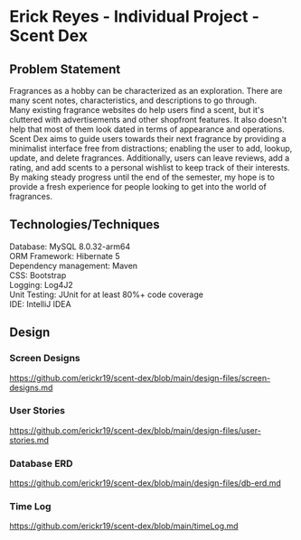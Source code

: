 # Erick Reyes - Individual Project - Scent Dex
## Problem Statement
Fragrances as a hobby can be characterized as an exploration. There are many scent notes, characteristics, and descriptions to go through.<br/>
Many existing fragrance websites do help users find a scent, but it's cluttered with advertisements and other shopfront features. It also doesn't help that most of them look dated in terms of appearance and operations.<br>
Scent Dex aims to guide users towards their next fragrance by providing a minimalist interface free from distractions; enabling the user to add, lookup, update, and delete fragrances. Additionally, users can leave reviews, add a rating, and add scents to a personal wishlist to keep track of their interests.<br>
By making steady progress until the end of the semester, my hope is to provide a fresh experience for people looking to get into the world of fragrances.

## Technologies/Techniques
Database: MySQL 8.0.32-arm64<br>
ORM Framework: Hibernate 5<br>
Dependency management: Maven<br>
CSS: Bootstrap<br>
Logging: Log4J2<br>
Unit Testing: JUnit for at least 80%+ code coverage<br>
IDE: IntelliJ IDEA

## Design
### Screen Designs
https://github.com/erickr19/scent-dex/blob/main/design-files/screen-designs.md
### User Stories
https://github.com/erickr19/scent-dex/blob/main/design-files/user-stories.md
### Database ERD
https://github.com/erickr19/scent-dex/blob/main/design-files/db-erd.md
### Time Log
https://github.com/erickr19/scent-dex/blob/main/timeLog.md